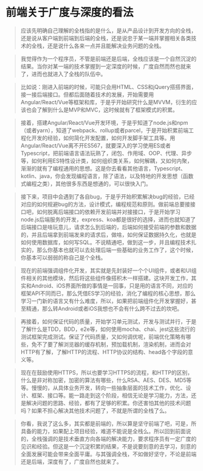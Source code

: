 # 前端关于广度与深度的看法

> 应该先明确自己理解的全栈指的是什么，是从产品设计到开发方向的全栈，还是说从客户端到前端到后端的全栈，还是说忠于某一端并掌握相关各类技术的全栈，还是说什么各来一点并且能解决业务问题的全栈。

> 我觉得作为一个程序员，不管是前端还是后端，全栈应该是一个自然沉淀的结果。当你对某一端的技术掌握到一定深度的时候，广度自然而然也就来了，进而也就进入了全栈的队伍中。

> 比如说：刚进入前端的时候，可能只会用HTML、CSS和jQuery搭搭界面，接一接后端接口。但都后面随着技术的发展，开始需要用Angular/React/Vue等框架和库，于是乎开始研究什么是MVVM，衍生的应该也会了解到什么是MVP和MVC，这时候就有了框架模式的积累。

> 接着，搭建Angular/React/Vue开发环境，于是乎知道了node.js和npm（或者yarn），知道了webpack、rollup或者parcel，于是开始积累前端工程化开发的经验，如何简化开发配置，如何开发脚手架工具等。用Angular/React/Vue离不开ES567，就要深入的学习使用ES或者Typescript，把前端语言语法玩熟了，闭包、作用域、OOP、代理、异步等，如何利用ES特性设计类，如何组织类关系，如何解耦，又如何内聚，渐渐的就有了编程通用的思想。这是你去看看其他语言，Typescript、kotlin、java，你会发现编程语言，除了语法，以及特地的开发思想（函数式编程之类），其他很多东西是想通的，可以很快入门。

> 接下来，项目中会遇到了各自bug，于是乎开始积累解决bug的经验，已经对应的如何规避bug的方法，设计模式，编程规范和原则。做前端总要接接口吧，如何脱离后端接口的依赖开发前端并对接接口，于是开始学习node.js后端服务的开发，express、koa都是很好的选择，进而也就知道了后端接口是啥玩意儿，请求怎么到后端的，后端如何接受前端的参数和数据的，并且后端拿到前端发来的请求后，做啥，如何保证数据持久化，也就是如何使用数据库，如何写SQL。不说精通吧，做到这一步，并且编程技术扎实的，那么你基本也就可以去处理后端一些基础的业务工作了，这个时候，你基本可以弱弱的称自己是个全栈。

> 现在的前端强调组件化开发，其实就是先封装好一个个UI组件，或者和UI组件相关的其他模块，然后将这些组件像搭积木一样搭建。这块开发工作，其实和Android、iOS界面所做的事情是一回事，只是用的语言不同，对应的框架API不同而已，那么凭借ES学习的经验，消化了编程的核心思想，那么学习一门新的语言又有什么难度，所以，如果把前端组件化开发掌握好，甚至精通，那么转Android或者iOS我想也不会有什么跨不过去的坎吧。

> 再接着，如何保证代码的质量，开始学习单元测试，开发与测试并行，于是了解什么是TDD，BDD，e2e等，如何使用mocha、chai、jest这些流行的测试框架完成测试。保证了代码质量，又如何调优呢，前端优化策略有哪些，免不了要了解浏览器的缓存机制，预加载机制，渲染机制，进而会对HTTP有了解，了解HTTP的流程、HTTP协议的结构、head各个字段的意义等。

> 现在在鼓励使用HTTPS，所以也要学习HTTPS的流程，和HTTP的区别，什么是非对称加密，加密的算法有哪些，什么RSA、AES、DES、MD5等等。慢慢的，从具体业务开发，转向一些抽象层面的技术工作，优化、设计、框架、接口等。能一路走到这个阶段，相信无论是学习能力，方法，还是解决问题的思路、经验，都有了足够的积累。你还害怕其他的技术问题吗？如果不担心解决其他技术问题了，不就是所谓的全栈了么。

> 你看，我说了这么多，其实都是前端的，所以算是坚守前端了吧，可是，所具备的能力，如果配上项目经验，难道不能说是全栈么。所以回到前面说的，全栈强调的是技术垂直方向各端的解决能力，要求程序员有一定广度的见识和经验。但这是一个沉淀积累的结果，不是说要刻意的去学习，刻意的全面发展可能会带来全面平庸。与其强调全栈，不如做好坚守，不论是前端还是后端，深度有了，广度自然也就来了。


